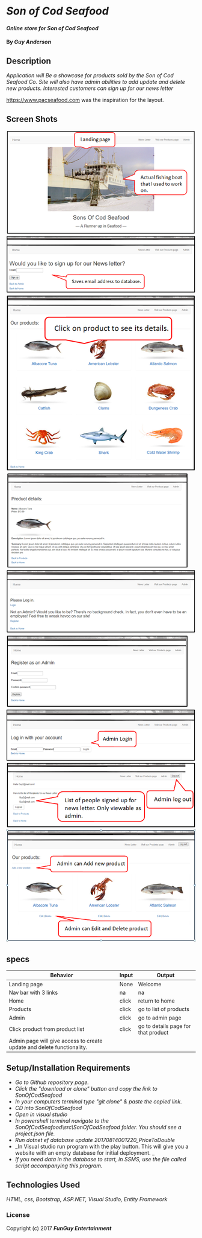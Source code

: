 ﻿# _Son of Cod Seafood_

#### _Online store for Son of Cod Seafood_

#### By _**Guy Anderson**_

## Description

_Application will Be a showcase for products sold by the Son of Cod Seafood Co. Site will also have admin abilities to add update and delete new products. Interested customers can sign up for our news letter_

https://www.pacseafood.com was the inspiration for the layout.

## Screen Shots
![Home](https://github.com/guyanderson/SonOfCodSeafood/blob/master/src/assets/home.PNG)
![News](https://github.com/guyanderson/SonOfCodSeafood/blob/master/src/assets/news.PNG)
![Product](https://github.com/guyanderson/SonOfCodSeafood/blob/master/src/assets/product.PNG)
![Details](https://github.com/guyanderson/SonOfCodSeafood/blob/master/src/assets/details.PNG)
![Admin](https://github.com/guyanderson/SonOfCodSeafood/blob/master/src/assets/admin.PNG)
![Register](https://github.com/guyanderson/SonOfCodSeafood/blob/master/src/assets/register.PNG)
![Login](https://github.com/guyanderson/SonOfCodSeafood/blob/master/src/assets/login.PNG)
![Adminview](https://github.com/guyanderson/SonOfCodSeafood/blob/master/src/assets/adminview.PNG)
![Crud](https://github.com/guyanderson/SonOfCodSeafood/blob/master/src/assets/crud.PNG)

## specs
| Behavior | Input | Output |
|---|---|---|
| Landing page | None | Welcome |
| Nav bar with 3 links | na | na |
| Home | click | return to home |
| Products | click | go to list of products |
| Admin | click | go to admin page |
| Click product from product list | click | go to details page for that product |
Admin page will give access to create update and delete functionality.  |

## Setup/Installation Requirements


* _Go to Github repository page._
* _Click the "download or clone" button and copy the link to SonOfCodSeafood_
* _In your computers terminal type "git clone" & paste the copied link._
* _CD into SonOfCodSeafood_
* _Open in visual studio_
* _In powershell terminal navigate to the SonOfCodSeafood\src\SonOfCodSeafood folder. You should see a project.json file._
* _Run dotnet ef database update 20170814001220_PriceToDouble_
* _In Visual studio run program with the play button. This will give you a website with an empty database for initial deployment. _
* _If you need data in the database to start, in SSMS, use the file called script accompanying this program._




## Technologies Used

_HTML, css, Bootstrap, ASP.NET, Visual Studio, Entity Framework_

### License

Copyright (c) 2017 **_FunGuy Entertainment_**
